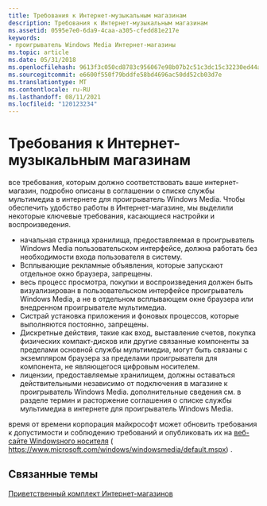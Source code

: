 ```yaml
---
title: Требования к Интернет-музыкальным магазинам
description: Требования к Интернет-музыкальным магазинам
ms.assetid: 0595e7e0-6da9-4caa-a305-cfedd81e217e
keywords:
- проигрыватель Windows Media Интернет-магазины
ms.topic: article
ms.date: 05/31/2018
ms.openlocfilehash: 9613f3c050cd8783c956067e98b07b2c51c3dc15c32230ed44a46c085a4c91e0
ms.sourcegitcommit: e6600f550f79bddfe58bd4696ac50dd52cb03d7e
ms.translationtype: MT
ms.contentlocale: ru-RU
ms.lasthandoff: 08/11/2021
ms.locfileid: "120123234"
---
```

# <a name="requirements-for-online-music-stores"></a>Требования к Интернет-музыкальным магазинам

все требования, которым должно соответствовать ваше интернет-магазин, подробно описаны в соглашении о списке службы мультимедиа в интернете для проигрыватель Windows Media. Чтобы обеспечить удобство работы в Интернет-магазине, мы выделили некоторые ключевые требования, касающиеся настройки и воспроизведения.

-   начальная страница хранилища, предоставляемая в проигрыватель Windows Media пользовательском интерфейсе, должна работать без необходимости входа пользователя в систему.
-   Всплывающие рекламные объявления, которые запускают отдельное окно браузера, запрещены.
-   весь процесс просмотра, покупки и воспроизведения должен быть визуализирован в пользовательском интерфейсе проигрыватель Windows Media, а не в отдельном всплывающем окне браузера или внедренном проигрывателе мультимедиа.
-   Систрай установка приложения и фоновых процессов, которые выполняются постоянно, запрещены.
-   Дискретные действия, такие как вход, выставление счетов, покупка физических компакт-дисков или другие связанные компоненты за пределами основной службы мультимедиа, могут быть связаны с экземпляром браузера за пределами проигрывателя для компонента, не являющегося цифровым носителем.
-   лицензии, предоставляемые хранилищем, должны оставаться действительными независимо от подключения в магазине к проигрыватель Windows Media. дополнительные сведения см. в разделе термин и расторжение соглашения о списке службы мультимедиа в интернете для проигрыватель Windows Media.

время от времени корпорация майкрософт может обновить требования к допустимости и соблюдению требований и опубликовать их на [веб-сайте Windowsного носителя](https://www.microsoft.com/windows/windowsmedia/default.mspx) ( https://www.microsoft.com/windows/windowsmedia/default.mspx) .

## <a name="related-topics"></a>Связанные темы

<dl> <dt>

[Приветственный комплект Интернет-магазинов](online-stores-welcome-kit.md)
</dt> </dl>

 

 




